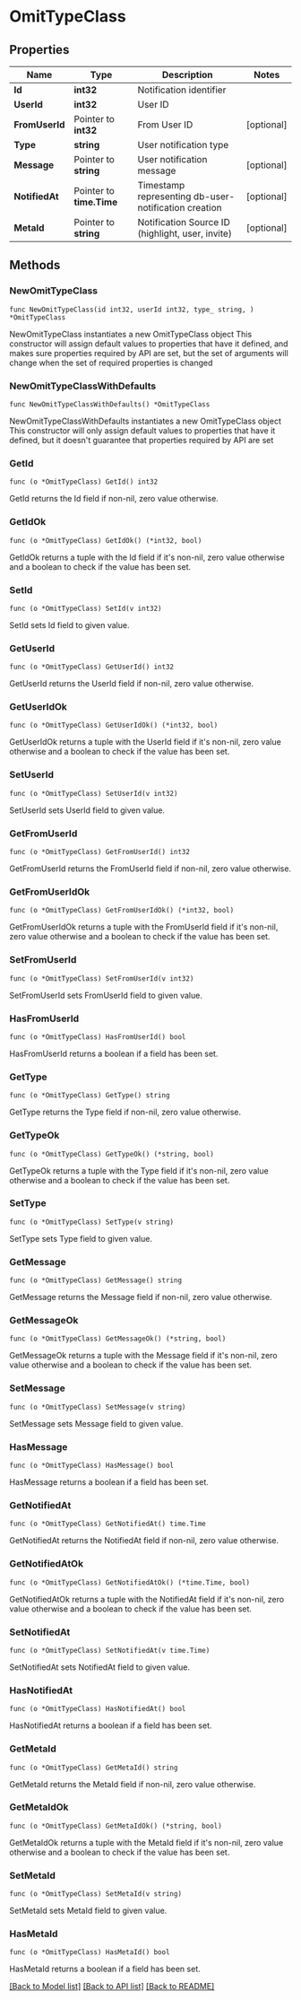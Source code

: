 # OmitTypeClass

## Properties

Name | Type | Description | Notes
------------ | ------------- | ------------- | -------------
**Id** | **int32** | Notification identifier | 
**UserId** | **int32** | User ID | 
**FromUserId** | Pointer to **int32** | From User ID | [optional] 
**Type** | **string** | User notification type | 
**Message** | Pointer to **string** | User notification message | [optional] 
**NotifiedAt** | Pointer to **time.Time** | Timestamp representing db-user-notification creation | [optional] 
**MetaId** | Pointer to **string** | Notification Source ID (highlight, user, invite) | [optional] 

## Methods

### NewOmitTypeClass

`func NewOmitTypeClass(id int32, userId int32, type_ string, ) *OmitTypeClass`

NewOmitTypeClass instantiates a new OmitTypeClass object
This constructor will assign default values to properties that have it defined,
and makes sure properties required by API are set, but the set of arguments
will change when the set of required properties is changed

### NewOmitTypeClassWithDefaults

`func NewOmitTypeClassWithDefaults() *OmitTypeClass`

NewOmitTypeClassWithDefaults instantiates a new OmitTypeClass object
This constructor will only assign default values to properties that have it defined,
but it doesn't guarantee that properties required by API are set

### GetId

`func (o *OmitTypeClass) GetId() int32`

GetId returns the Id field if non-nil, zero value otherwise.

### GetIdOk

`func (o *OmitTypeClass) GetIdOk() (*int32, bool)`

GetIdOk returns a tuple with the Id field if it's non-nil, zero value otherwise
and a boolean to check if the value has been set.

### SetId

`func (o *OmitTypeClass) SetId(v int32)`

SetId sets Id field to given value.


### GetUserId

`func (o *OmitTypeClass) GetUserId() int32`

GetUserId returns the UserId field if non-nil, zero value otherwise.

### GetUserIdOk

`func (o *OmitTypeClass) GetUserIdOk() (*int32, bool)`

GetUserIdOk returns a tuple with the UserId field if it's non-nil, zero value otherwise
and a boolean to check if the value has been set.

### SetUserId

`func (o *OmitTypeClass) SetUserId(v int32)`

SetUserId sets UserId field to given value.


### GetFromUserId

`func (o *OmitTypeClass) GetFromUserId() int32`

GetFromUserId returns the FromUserId field if non-nil, zero value otherwise.

### GetFromUserIdOk

`func (o *OmitTypeClass) GetFromUserIdOk() (*int32, bool)`

GetFromUserIdOk returns a tuple with the FromUserId field if it's non-nil, zero value otherwise
and a boolean to check if the value has been set.

### SetFromUserId

`func (o *OmitTypeClass) SetFromUserId(v int32)`

SetFromUserId sets FromUserId field to given value.

### HasFromUserId

`func (o *OmitTypeClass) HasFromUserId() bool`

HasFromUserId returns a boolean if a field has been set.

### GetType

`func (o *OmitTypeClass) GetType() string`

GetType returns the Type field if non-nil, zero value otherwise.

### GetTypeOk

`func (o *OmitTypeClass) GetTypeOk() (*string, bool)`

GetTypeOk returns a tuple with the Type field if it's non-nil, zero value otherwise
and a boolean to check if the value has been set.

### SetType

`func (o *OmitTypeClass) SetType(v string)`

SetType sets Type field to given value.


### GetMessage

`func (o *OmitTypeClass) GetMessage() string`

GetMessage returns the Message field if non-nil, zero value otherwise.

### GetMessageOk

`func (o *OmitTypeClass) GetMessageOk() (*string, bool)`

GetMessageOk returns a tuple with the Message field if it's non-nil, zero value otherwise
and a boolean to check if the value has been set.

### SetMessage

`func (o *OmitTypeClass) SetMessage(v string)`

SetMessage sets Message field to given value.

### HasMessage

`func (o *OmitTypeClass) HasMessage() bool`

HasMessage returns a boolean if a field has been set.

### GetNotifiedAt

`func (o *OmitTypeClass) GetNotifiedAt() time.Time`

GetNotifiedAt returns the NotifiedAt field if non-nil, zero value otherwise.

### GetNotifiedAtOk

`func (o *OmitTypeClass) GetNotifiedAtOk() (*time.Time, bool)`

GetNotifiedAtOk returns a tuple with the NotifiedAt field if it's non-nil, zero value otherwise
and a boolean to check if the value has been set.

### SetNotifiedAt

`func (o *OmitTypeClass) SetNotifiedAt(v time.Time)`

SetNotifiedAt sets NotifiedAt field to given value.

### HasNotifiedAt

`func (o *OmitTypeClass) HasNotifiedAt() bool`

HasNotifiedAt returns a boolean if a field has been set.

### GetMetaId

`func (o *OmitTypeClass) GetMetaId() string`

GetMetaId returns the MetaId field if non-nil, zero value otherwise.

### GetMetaIdOk

`func (o *OmitTypeClass) GetMetaIdOk() (*string, bool)`

GetMetaIdOk returns a tuple with the MetaId field if it's non-nil, zero value otherwise
and a boolean to check if the value has been set.

### SetMetaId

`func (o *OmitTypeClass) SetMetaId(v string)`

SetMetaId sets MetaId field to given value.

### HasMetaId

`func (o *OmitTypeClass) HasMetaId() bool`

HasMetaId returns a boolean if a field has been set.


[[Back to Model list]](../README.md#documentation-for-models) [[Back to API list]](../README.md#documentation-for-api-endpoints) [[Back to README]](../README.md)


